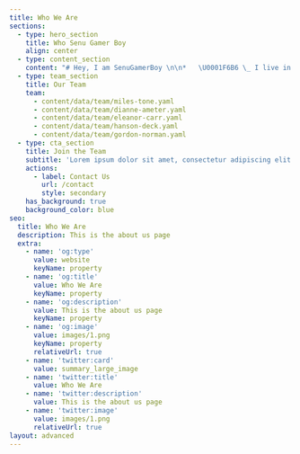 ```yaml
---
title: Who We Are
sections:
  - type: hero_section
    title: Who Senu Gamer Boy
    align: center
  - type: content_section
    content: "# Hey, I am SenuGamerBoy \n\n*   \U0001F6B6‍ \_ I live in : Sri Lanka \U0001F1F1\U0001F1F0  \n\n*   \U0001F52D I’m currently working on : SenuInfinity  \n\n*   \U0001F46F I’m looking to collaborate :   \n\n*   \U0001F914 I’m looking for help : For  Me  \n\n*   ⚡ Fun fact: I'm just an  Teen \U0001F604\n\n*   \U0001F4EB How to reach me : Telegram\n\n"
  - type: team_section
    title: Our Team
    team:
      - content/data/team/miles-tone.yaml
      - content/data/team/dianne-ameter.yaml
      - content/data/team/eleanor-carr.yaml
      - content/data/team/hanson-deck.yaml
      - content/data/team/gordon-norman.yaml
  - type: cta_section
    title: Join the Team
    subtitle: 'Lorem ipsum dolor sit amet, consectetur adipiscing elit.'
    actions:
      - label: Contact Us
        url: /contact
        style: secondary
    has_background: true
    background_color: blue
seo:
  title: Who We Are
  description: This is the about us page
  extra:
    - name: 'og:type'
      value: website
      keyName: property
    - name: 'og:title'
      value: Who We Are
      keyName: property
    - name: 'og:description'
      value: This is the about us page
      keyName: property
    - name: 'og:image'
      value: images/1.png
      keyName: property
      relativeUrl: true
    - name: 'twitter:card'
      value: summary_large_image
    - name: 'twitter:title'
      value: Who We Are
    - name: 'twitter:description'
      value: This is the about us page
    - name: 'twitter:image'
      value: images/1.png
      relativeUrl: true
layout: advanced
---
```


